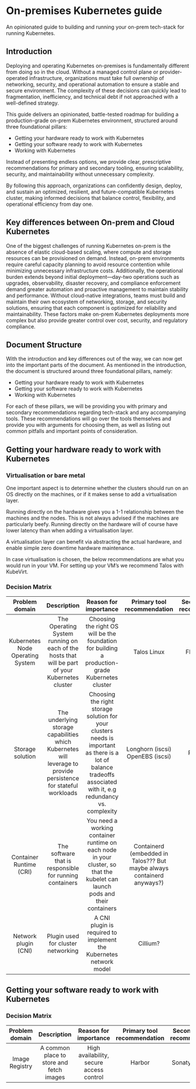 # On-premises Kubernetes guide
An opinionated guide to building and running your on-prem tech-stack for running Kubernetes.
## Introduction
Deploying and operating Kubernetes on-premises is fundamentally different from doing so in the cloud. Without a managed control plane or provider-operated infrastructure, organizations must take full ownership of networking, security, and operational automation to ensure a stable and secure environment. The complexity of these decisions can quickly lead to fragmentation, inefficiency, and technical debt if not approached with a well-defined strategy.

This guide delivers an opinionated, battle-tested roadmap for building a production-grade on-prem Kubernetes environment, structured around three foundational pillars:
- Getting your hardware ready to work with Kubernetes
- Getting your software ready to work with Kubernetes
- Working with Kubernetes

Instead of presenting endless options, we provide clear, prescriptive recommendations for primary and secondary tooling, ensuring scalability, security, and maintainability without unnecessary complexity.

By following this approach, organizations can confidently design, deploy, and sustain an optimized, resilient, and future-compatible Kubernetes cluster, making informed decisions that balance control, flexibility, and operational efficiency from day one.

## Key differences between On-prem and Cloud Kubernetes
One of the biggest challenges of running Kubernetes on-prem is the absence of elastic cloud-based scaling, where compute and storage resources can be provisioned on demand. Instead, on-prem environments require careful capacity planning to avoid resource contention while minimizing unnecessary infrastructure costs. Additionally, the operational burden extends beyond initial deployment—day-two operations such as upgrades, observability, disaster recovery, and compliance enforcement demand greater automation and proactive management to maintain stability and performance. Without cloud-native integrations, teams must build and maintain their own ecosystem of networking, storage, and security solutions, ensuring that each component is optimized for reliability and maintainability. These factors make on-prem Kubernetes deployments more complex but also provide greater control over cost, security, and regulatory compliance.

## Document Structure
With the introduction and key differences out of the way, we can now get into the important parts of the document. As mentioned in the introduction, the document is structured around three foundational pillars, namely:

- Getting your hardware ready to work with Kubernetes
- Getting your software ready to work with Kubernetes
- Working with Kubernetes

For each of these pillars, we will be providing you with primary and secondary recommendations regarding tech-stack and any accompanying tools. These recommendations will go over the tools themselves and provide you with arguments for choosing them, as well as listing out common pitfalls and important points of consideration.

## Getting your hardware ready to work with Kubernetes
### Virtualisation or bare metal
One important aspect is to determine whether the clusters should run on an OS directly on the machines, or if it makes sense to add a virtualisation layer.

Running directly on the hardware gives you a 1-1 relationship between the machines and the nodes. This is not always advised if the machines are particularly beefy. Running directly on the hardware will of course have lower latency than when adding a virtualisation layer.

A virtualisation layer can benefit via abstracting the actual hardware, and enable simple zero downtime hardware maintenance.

In case virtualisation is chosen, the below recommendations are what you would run in your VM. For setting up your VM’s we recommend Talos with KubeVirt.

### Decision Matrix
| Problem domain | Description | Reason for importance | Primary tool recommendation | Secondary tool recommendation |
|:---:|:---:|:---:|:---:|:---:|
| Kubernetes Node Operating System | The Operating System running on each of the hosts that will be part of your Kubernetes cluster | Choosing the right OS will be the foundation for building a production-grade Kubernetes cluster | Talos Linux | Flatcar Linux |
| Storage solution | The underlying storage capabilities which Kubernetes will leverage to provide persistence for stateful workloads | Choosing the right storage solution for your clusters needs is important as there is a lot of balance tradeoffs associated with it, e.g redundancy vs. complexity | Longhorn (iscsi) OpenEBS (iscsi) | Rook Ceph |
| Container Runtime (CRI) | The software that is responsible for running containers | You need a working container runtime on each node in your cluster, so that the kubelet can launch pods and their containers | Containerd (embedded in Talos??? But maybe always containerd anyways?) |  |
| Network plugin (CNI) | Plugin used for cluster networking | A CNI plugin is required to implement the Kubernetes network model | Cillium? | Calico? |


## Getting your software ready to work with Kubernetes
### Decision Matrix
| Problem domain | Description | Reason for importance | Primary tool recommendation | Secondary tool recommendation |
|:---:|:---:|:---:|:---:|:---:|
| Image Registry | A common place to store and fetch images | High availability, secure access control | Harbor | Sonatype Nexus |
